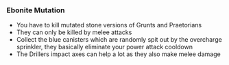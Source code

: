 <h3 id="ebonite">Ebonite Mutation</h3>

<Accordion>

- You have to kill mutated stone versions of Grunts and Praetorians
- They can only be killed by melee attacks
- Collect the blue canisters which are randomly spit out by the overcharge sprinkler, they basically eliminate your power attack cooldown
- <ClassHighlight name='driller'><ClassIcon name="driller" />The Drillers impact axes can help a lot as they also make melee damage</ClassHighlight>

</Accordion>
